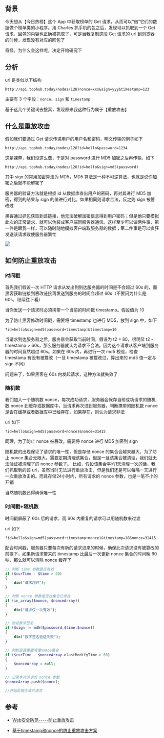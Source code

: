 ## 背景
今天想从【今日热榜】这个 App 中获取榜单的 Get 请求，从而可以“借”它们的数据做个榜单类的小程序。用 Charles 抓手机的包之后，发现可以抓取到一个 Get 请求，回包的内容也正确被抓取了，可是当我复制这段 Get 请求的 url 到浏览器的时候，发现没有对应的回包了

奇怪，为什么会这样呢，决定开始研究下

## 分析
url 是类似以下结构

```
http://api.tophub.today/nodes/128?nonce=xxx&sign=yyy&timestamp=123
```

主要有 3 个字段：`nonce`、`sign` 和 `timestamp`

基于这几个关键词去搜索，发现原来我这种行为属于【重放攻击】

## 什么是重放攻击

假如我们要通过 Get 请求传递用户的用户名和密码，明文传输的例子如下

```
http://api.tophub.today/nodes/128?id=hello&password=1234
```

这是裸奔，我们没这么蠢，于是对 password 进行 MD5 加密之后再传输，如下

```
http://api.tophub.today/nodes/128?id=hello&sign=md5(password)
```

其中 sign 的常用加密算法为 MD5，MD5 算法是一种不可逆算法，也就是说你加密之后就不能解密了

服务器的验证方法就是根据 id 从数据库查出用户的密码，再对其进行 MD5 加密，得到的结果与 sign 的值进行对比，如果相同则请求合法，反之则 sign 被篡改过

黑客通过抓包获取到该链接，他无法破解加密信息得到用户密码；但是他只要模拟此次的正常请求，就可以伪装成客户端同服务器通信。这样至少可以做两件事，第一件是跟我一样，可以随时随地模拟客户端取服务器的数据；第二件事是可以疯狂发送该请求致使服务器繁忙

![](https://p1-jj.byteimg.com/tos-cn-i-t2oaga2asx/gold-user-assets/2018/4/16/162cd376398b884c~tplv-t2oaga2asx-zoom-in-crop-mark:3024:0:0:0.awebp)


## 如何防止重放攻击
### 时间戳

首先我们假设一次 HTTP 请求从发出到到达服务器的时间是不会超过 60s 的，而黑客获取链接到篡改链接再发送到服务的时间会超过 60s（不要问为什么是 60s，继续往下看）

当你发送一个请求时必须携带一个当前的时间戳 timestamp。假设值为 10

为了防止黑客修改时间戳，需要将 timestamp 也进行 MD5，放到 sign 中，如下

```
?id=hello&sign=md5(password+timestamp)&timestamp=10
```

当请求到达服务器之后，服务器会获取当前时间，假设为 t2 = 80，很明显 t2 - timestamp > 60s，那么服务器就认为请求不合法。因为这个请求从客户端到服务器的时间竟然超过 60s。如果在 60s 内，再进行一次 md5 校验，检查 timestamp 有没有被篡改（一旦 timestamp 被篡改过，算出来的 md5 值一定与 sign 不同）

问题来了，如果黑客在 60s 内发起请求，这种方法就失效了

### 随机数
我们加入一个随机数 nonce，每次成功请求，服务器会保存当前成功请求的随机数 nonce 到缓存或数据库中，当请求再次进到服务器，判断携带的随机数 nonce 是否在缓存或者数据库中已经存在，如果存在，则认为请求非法

url 如下

```
?id=hello&sign=md5(password+nonce)&nonce=31415
```

同理，为了防止 nonce 被篡改，需要将 nonce 进行 MD5 加密到 sign

随机数的出现保证了请求的唯一性，但是存储 nonce 的集合会越来越大，为了防止 nonce 集合无限大，需要定期清理该集合，但是一旦该集合被清理，我们就无法验证被清理了的 nonce 参数了。
比如，假设该集合平均1天清理一次的话，我们抓取到的该 url，虽然当时无法进行重放攻击，但是我们还是可以每隔一天进行一次重放攻击的。而且存储24小时内，所有请求的 nonce 参数，也是一笔不小的开销

当然随机数还得确保唯一性

### 时间戳+随机数
时间戳屏蔽了 60s 后的请求，而 60s 内重复的请求可以用随机数来过滤

url 如下

```
?id=hello&sign=md5(password+timestamp+nonce)&timestamp=10&nonce=31415
```

配合时间戳，服务器只要每次有新的请求进来的时候，确保此次请求没有被篡改的前提下，如果新请求带来的 timestamp 比最后一次更新 nonce 集合的时间晚 60秒，那么就可以清除 nonce 缓存了

```php
// 判断 time 参数是否有效
if ($curTime - $time > 60)
{
    die("请求超时");
}

// 判断 nonce 参数是否在集合已存在
if (in_array($nonce, $nonceArray))
{
    die("请求仅一次有效");
}

// 验证数字签名    
if ($sign != md5($password.$time.$nonce))
{
    die("数字签名验证失败");
}

// 判断是否需要清理nonce集合
if ($curTime - $nonceArray->lastModifyTime > 60)
{
    $nonceArray = null;
}

// 记录本次请求的 nonce 参数
$nonceArray.push($nonce);

//开始处理合法的请求
```


## 参考
+ [Web安全防范-----防止重放攻击](https://juejin.im/post/5ad43b86f265da239236cedc)

+ [基于timestamp和nonce的防止重放攻击方案](https://juejin.im/entry/5a616e836fb9a01ca602de40)
